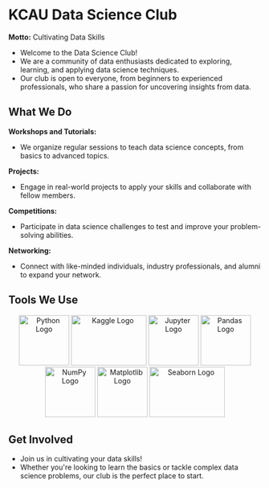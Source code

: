 # KCAU Data Science Club

**Motto:** Cultivating Data Skills

- Welcome to the Data Science Club! 
- We are a community of data enthusiasts dedicated to exploring, learning, and applying data science techniques.
- Our club is open to everyone, from beginners to experienced professionals, who share a passion for uncovering insights from data.

## What We Do
**Workshops and Tutorials:**
- We organize regular sessions to teach data science concepts, from basics to advanced topics.

**Projects:**
- Engage in real-world projects to apply your skills and collaborate with fellow members.

**Competitions:**
- Participate in data science challenges to test and improve your problem-solving abilities.

**Networking:**
- Connect with like-minded individuals, industry professionals, and alumni to expand your network.

## Tools We Use

<p align="center">
  <img src="https://upload.wikimedia.org/wikipedia/commons/c/c3/Python-logo-notext.svg" alt="Python Logo" width="100" height="100">
  <img src="https://upload.wikimedia.org/wikipedia/commons/7/7c/Kaggle_logo.png" alt="Kaggle Logo" width="150" height="100">
  <img src="https://upload.wikimedia.org/wikipedia/commons/3/38/Jupyter_logo.svg" alt="Jupyter Logo" width="100" height="100">
  <img src="https://upload.wikimedia.org/wikipedia/commons/e/ed/Pandas_logo.svg" alt="Pandas Logo" width="100" height="100">
  <img src="https://upload.wikimedia.org/wikipedia/commons/3/31/NumPy_logo_2020.svg" alt="NumPy Logo" width="100" height="100">
  <img src="https://upload.wikimedia.org/wikipedia/commons/8/84/Matplotlib_icon.svg" alt="Matplotlib Logo" width="100" height="100">
  <img src="https://seaborn.pydata.org/_static/logo-wide-lightbg.svg" alt="Seaborn Logo" width="150" height="100">
</p>
 
 ## Get Involved
- Join us in cultivating your data skills!
- Whether you're looking to learn the basics or tackle complex data science problems, our club is the perfect place to start.
